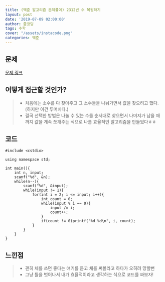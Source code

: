 ```yaml
---
title: (백준 알고리즘 문제풀이) 2312번 수 복원하기
layout: post
date: '2019-07-09 02:00:00'
author: 줌코딩
tags: 수학
cover: "/assets/instacode.png"
categories: 백준
---
```


## 문제

[문제 링크](https://www.acmicpc.net/problem/2312)

## 어떻게 접근할 것인가?

>* 처음에는 소수를 다 찾아주고 그 소수들을 나눠가면서 값을 찾으려고 했다.(하지만 이건 투머치다.)
>* 결국 선택한 방법은 나눌 수 있는 수를 순서대로 찾으면서 나머지가 남을 때까지 값을 계속 쪼개주는 식으로 나름 효율적인 알고리즘을 만들었다ㅎㅎ


## 코드

    #include <cstdio>

    using namespace std;

    int main(){
        int n, input;
        scanf("%d", &n);
        while(n--){
            scanf("%d", &input);
            while(input != 1){
                for(int i = 2; i <= input; i++){
                    int count = 0;
                    while(input % i == 0){
                        input /= i;
                        count++;
                    }
                    if(count != 0)printf("%d %d\n", i, count);
                }
            }
        }
    }


## 느낀점

>* 괜히 체를 쓰면 좋다는 얘기를 듣고 체를 써볼라고 하다가 오히려 망할뻔
>* 그냥 틀을 벗어나서 내가 효율적이라고 생각하는 식으로 코드를 짜보자!